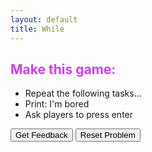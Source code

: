 ```yaml
---
layout: default
title: While
---
```


<h2 style="color:#cb42f5">Make this game:</h2>
<p style="color:#cb42f5"><ul><li>Repeat the following tasks...</li><li>Print: I'm bored</li><li>Ask players to press enter</li></ul></p>

<div id="sortableTrash" class="sortable-code"></div> 
<div id="sortable" class="sortable-code"></div> 
<div style="clear:both;"></div> 
<p> 
    <input id="feedbackLink" value="Get Feedback" type="button" /> 
    <input id="newInstanceLink" value="Reset Problem" type="button" /> 
</p> 
<script type="text/javascript"> 
(function(){
  var initial = "while True:\n" +
    "	print(&quot;I&#039;m bored.&quot;)\n" +
    "    input(&quot;press enter to continue&quot;)\n" +
    "while true: #distractor\n" +
    "while True #distractor\n" +
    "print(I&#039;m bored.) #distractor";
  var parsonsPuzzle = new ParsonsWidget({
    "sortableId": "sortable",
    "max_wrong_lines": 10,
    "grader": ParsonsWidget._graders.LineBasedGrader,
    "exec_limit": 2500,
    "can_indent": true,
    "x_indent": 50,
    "lang": "en",
    "trashId": "sortableTrash"
  });
  parsonsPuzzle.init(initial);
  parsonsPuzzle.shuffleLines();
  $("#newInstanceLink").click(function(event){ 
      event.preventDefault(); 
      parsonsPuzzle.shuffleLines(); 
  }); 
  $("#feedbackLink").click(function(event){ 
      event.preventDefault(); 
      parsonsPuzzle.getFeedback(); 
  }); 
})(); 
</script>
